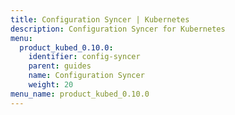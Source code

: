 ```yaml
---
title: Configuration Syncer | Kubernetes
description: Configuration Syncer for Kubernetes
menu:
  product_kubed_0.10.0:
    identifier: config-syncer
    parent: guides
    name: Configuration Syncer
    weight: 20
menu_name: product_kubed_0.10.0
---
```

